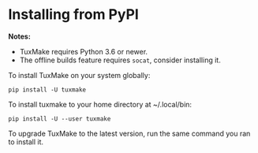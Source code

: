 # Installing from PyPI

**Notes:**

- TuxMake requires Python 3.6 or newer.
- The offline builds feature requires `socat`, consider installing it.

To install TuxMake on your system globally:

```
pip install -U tuxmake
```

To install tuxmake to your home directory at ~/.local/bin:

```
pip install -U --user tuxmake
```

To upgrade TuxMake to the latest version, run the same command you ran to
install it.
